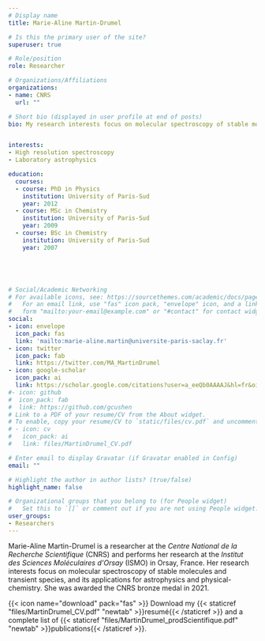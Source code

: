 ```yaml
---
# Display name
title: Marie-Aline Martin-Drumel

# Is this the primary user of the site?
superuser: true

# Role/position
role: Researcher

# Organizations/Affiliations
organizations:
- name: CNRS
  url: ""

# Short bio (displayed in user profile at end of posts)
bio: My research interests focus on molecular spectroscopy of stable molecules and transient species, and its applications for astrophysics and physical-chemistry. 


interests:
- High resolution spectroscopy
- Laboratory astrophysics

education:
  courses:
  - course: PhD in Physics
    institution: University of Paris-Sud
    year: 2012
  - course: MSc in Chemistry
    institution: University of Paris-Sud
    year: 2009
  - course: BSc in Chemistry
    institution: University of Paris-Sud
    year: 2007





# Social/Academic Networking
# For available icons, see: https://sourcethemes.com/academic/docs/page-builder/#icons
#   For an email link, use "fas" icon pack, "envelope" icon, and a link in the
#   form "mailto:your-email@example.com" or "#contact" for contact widget.
social:
- icon: envelope
  icon_pack: fas
  link: 'mailto:marie-aline.martin@universite-paris-saclay.fr'
- icon: twitter
  icon_pack: fab
  link: https://twitter.com/MA_MartinDrumel
- icon: google-scholar
  icon_pack: ai
  link: https://scholar.google.com/citations?user=a_eeQb0AAAAJ&hl=fr&oi=ao
#- icon: github
#  icon_pack: fab
#  link: https://github.com/gcushen
# Link to a PDF of your resume/CV from the About widget.
# To enable, copy your resume/CV to `static/files/cv.pdf` and uncomment the lines below.
# - icon: cv
#   icon_pack: ai
#   link: files/MartinDrumel_CV.pdf

# Enter email to display Gravatar (if Gravatar enabled in Config)
email: ""

# Highlight the author in author lists? (true/false)
highlight_name: false

# Organizational groups that you belong to (for People widget)
#   Set this to `[]` or comment out if you are not using People widget.
user_groups:
- Researchers
---
```


Marie-Aline Martin-Drumel is a researcher at the *Centre National de la Recherche Scientifique* (CNRS) and performs her research at the *Institut des Sciences Moléculaires d'Orsay* (ISMO) in Orsay, France. Her research interests focus on molecular spectroscopy of stable molecules and transient species, and its applications for astrophysics and physical-chemistry. She was awarded the CNRS bronze medal in 2021.

{{< icon name="download" pack="fas" >}} Download my {{< staticref "files/MartinDrumel_CV.pdf" "newtab" >}}resumé{{< /staticref >}} and a complete list of {{< staticref "files/MartinDrumel_prodScientifique.pdf" "newtab" >}}publications{{< /staticref >}}.
